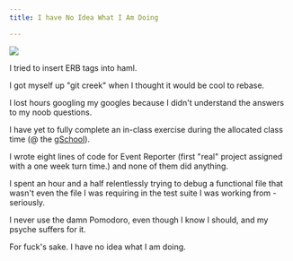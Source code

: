 ```yaml
---
title: I have No Idea What I Am Doing

---
```


![](./woman_computer.png)

I tried to insert ERB tags into haml.

I got myself up "git creek" when I thought it would be cool to rebase. 

I lost hours googling my googles because I didn't understand the
answers to my noob questions.

I have yet to fully complete an in-class exercise during the allocated
class time (@ the [gSchool](http://www.gschool.it/)).  

I wrote eight lines of code for Event Reporter (first "real" project
assigned with a one week turn time.) and none of them did
anything.

I spent an hour and a half relentlessly trying to debug a functional
file that wasn't even the file I was requiring in the test suite I was
working from - seriously. 

I never use the damn Pomodoro, even though I know I should, and my psyche suffers for it. 

For fuck's sake. I have no idea what I am doing.
